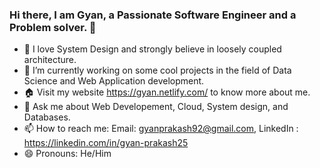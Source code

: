 ### Hi there, I am Gyan, a Passionate Software Engineer and a Problem solver. 👋


<!--
**Gyans93/Gyans93** is a ✨ _special_ ✨ repository because its `README.md` (this file) appears on your GitHub profile.
-->

- 🔭 I love System Design and strongly believe in loosely coupled architecture.
- 🌱 I’m currently working on some cool projects in the field of Data Science and Web Application development.
- :house: Visit my website https://gyan.netlify.com/ to know more about me. 
- 💬 Ask me about Web Developement, Cloud, System design, and Databases.
- 📫 How to reach me: Email: gyanprakash92@gmail.com, LinkedIn : https://linkedin.com/in/gyan-prakash25
- 😄 Pronouns: He/Him

